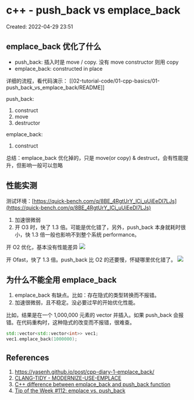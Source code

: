 # c++ - push_back vs emplace_back

Created: 2022-04-29 23:51

## emplace_back 优化了什么

- push_back: 插入时是 move / copy. 没有 move constructor 则用 copy
- emplace_back: constructed in place

详细的流程，看代码演示：
[[02-tutorial-code/01-cpp-basics/01-push_back_vs_emplace_back/README]]

push_back:
1. construct
2. move
3. destructor

emplace_back:
1. construct

总结：emplace_back 优化掉的，只是 move(or copy) & destruct，会有性能提升，但影响一般可以忽略

## 性能实测

测试环境：[https://quick-bench.com/q/8BE_4RgtUrY_lCj_uUiEeDl7LJs](https://quick-bench.com/q/8BE_4RgtUrY_lCj_uUiEeDl7LJs)

1. 加速很微弱
2. 开 O3 时，快了 1.3 倍。可能是优化错了，另外，push_back 本身就耗时很小，快 1.3 倍一般也影响不到整个系统 performance。

开 O2 优化，基本没有性能差异
![](https://tva1.sinaimg.cn/large/e6c9d24egy1h1r2r8y68kj21h70onae7.jpg)

开 Ofast，快了 1.3 倍。push_back 比 O2 的还要慢，怀疑哪里优化错了。
![](https://tva1.sinaimg.cn/large/e6c9d24egy1h1r2px2vlgj21hg0of42h.jpg)

## 为什么不能全用 emplace_back

1. emplace_back 有缺点。比如：存在隐式的类型转换而不报错。
2. 加速很微弱，且不稳定。没必要过早的开始优化性能。

比如，结果是在一个 1,000,000 元素的 vector 并插入。如果 push_back 会报错。在代码重构时，这种隐式的改变而不报错，很难查。

```cpp
std::vector<std::vector<int>> vec1;
vec1.emplace_back(1000000);
```


## References

1. https://yasenh.github.io/post/cpp-diary-1-emplace_back/
2. [CLANG-TIDY - MODERNIZE-USE-EMPLACE](https://clang.llvm.org/extra/clang-tidy/checks/modernize-use-emplace.html)
2.  [C++ difference between emplace_back and push_back function](http://candcplusplus.com/c-difference-between-emplace_back-and-push_back-function)
3.  [Tip of the Week #112: emplace vs. push_back](https://abseil.io/tips/112)